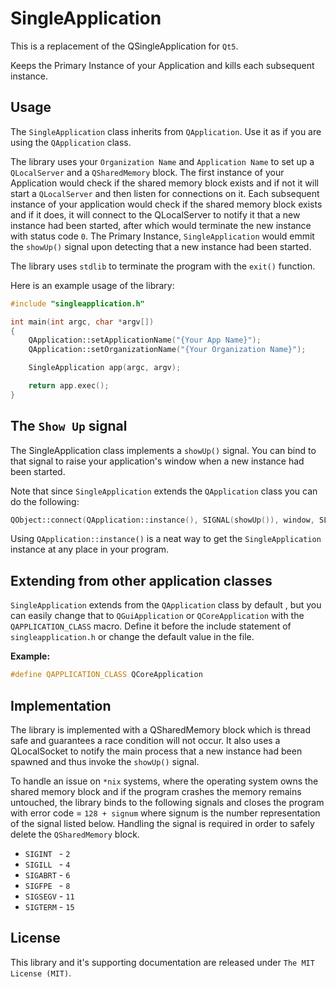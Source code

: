 SingleApplication
=================

This is a replacement of the QSingleApplication for `Qt5`.

Keeps the Primary Instance of your Application and kills each subsequent instance.

Usage
-----
The `SingleApplication` class inherits from `QApplication`. Use it as if you are using the `QApplication` class.

The library uses your `Organization Name` and `Application Name` to set up a `QLocalServer` and a `QSharedMemory` block. The first instance of your Application would check if the shared memory block exists and if not it will start a `QLocalServer` and then listen for connections on it. Each subsequent instance of your application would check if the shared memory block exists and if it does, it will connect to the QLocalServer to notify it that a new instance had been started, after which would terminate the new instance with status code `0`. The Primary Instance, `SingleApplication` would emmit the `showUp()` signal upon detecting that a new instance had been started.

The library uses `stdlib` to terminate the program with the `exit()` function.

Here is an example usage of the library:
```cpp
#include "singleapplication.h"

int main(int argc, char *argv[])
{
    QApplication::setApplicationName("{Your App Name}");
    QApplication::setOrganizationName("{Your Organization Name}");

    SingleApplication app(argc, argv);

    return app.exec();
}
```

The `Show Up` signal
------------------------
The SingleApplication class implements a `showUp()` signal. You can bind to that signal to raise your application's window when a new instance had been started.

Note that since `SingleApplication` extends the `QApplication` class  you can do the following:
```cpp
QObject::connect(QApplication::instance(), SIGNAL(showUp()), window, SLOT(raise())); // window is your QWindow instance
```

Using `QApplication::instance()` is a neat way to get the `SingleApplication` instance at any place in your program.

Extending from other application classes
-----------------------

`SingleApplication` extends from the `QApplication` class by default , but you can easily change that to `QGuiApplication` or `QCoreApplication` with the `QAPPLICATION_CLASS` macro. Define it before the include statement of `singleapplication.h` or change the default value in the file.

__Example:__

```cpp
#define QAPPLICATION_CLASS QCoreApplication
```

Implementation
--------------
The library is implemented with a QSharedMemory block which is thread safe and guarantees a race condition will not occur. It also uses a QLocalSocket to notify the main process that a new instance had been spawned and thus invoke the `showUp()` signal.

To handle an issue on `*nix` systems, where the operating system owns the shared memory block and if the program crashes the memory remains untouched, the library binds to the following signals and closes the program with error code = `128 + signum` where signum is the number representation of the signal listed below. Handling the signal is required in order to safely delete the `QSharedMemory` block.

* `SIGINT ` - `2`
* `SIGILL ` - `4`
* `SIGABRT` - `6`
* `SIGFPE ` - `8`
* `SIGSEGV` - `11`
* `SIGTERM` - `15`


License
-------
This library and it's supporting documentation are released under `The MIT License (MIT)`.
